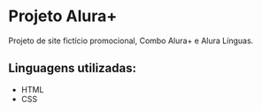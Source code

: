 # Projeto Alura+

Projeto de site fictício promocional, Combo Alura+ e Alura Línguas.

## Linguagens utilizadas:

- HTML
- CSS
